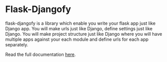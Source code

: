 # Flask-Djangofy

flask-djangofy is a library which enable you write your flask app just like Django app. You will make urls just like Django, define settings just like Django. You will make project structure just like Django where you will have multiple apps against your each module and define urls for each app separately. 

Read the full documentation [here](https://flask-djangofy.readthedocs.io/en/latest/).
